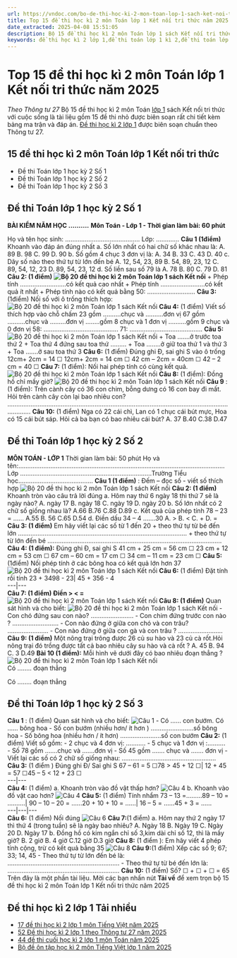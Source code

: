 ```yaml
---
url: https://vndoc.com/bo-de-thi-hoc-ki-2-mon-toan-lop-1-sach-ket-noi-tri-thuc-voi-cuoc-song-230912
title: Top 15 đề thi học kì 2 môn Toán lớp 1 Kết nối tri thức năm 2025 - Theo Thông tư 27 - VnDoc.com
date_extracted: 2025-04-08 15:51:05
description: Bộ 15 đề thi học kì 2 môn Toán lớp 1 sách Kết nối tri thức với cuộc sống dành cho các bậc giáo viên, phụ huynh và học sinh tham khảo, nhằm giúp các em học sinh đạt kết quả tốt trong bài thi cuối kì.
keywords: đề thi học kì 2 lớp 1,đề thi toán lớp 1 kì 2,đề thi toán lớp 1 học kỳ 2,de toán lớp 1 kì 2,các dạng bài tập toán lớp 1 học kỳ 2,de thi toan lop 1 hoc ki 2,bài tập toán lớp 1 học kỳ 2,đề toán lớp 1 học kì 2,đề thi toán học kì 2 lớp 1,đề thi cuối kì 2 lớp 1,đề thi cuối kì 1 lớp 2,toán lớp 1 học kì 2,toán lớp 1 học kỳ 2,đề thi toán lớp 1 học kì 2,đề thi lớp 1 học kì 2,đề thi cuối năm lớp 1,Đề thi học kì 2 lớp 1 Kết nối tri thức,Ôn tập Toán lớp 1 Kết nối tri thức
---
```


# Top 15 đề thi học kì 2 môn Toán lớp 1 Kết nối tri thức năm 2025
 _Theo Thông tư 27_
Bộ 15 đề thi học kì 2 môn Toán [lớp 1](<https://vndoc.com/tai-lieu-hoc-tap-lop1>) sách Kết nối tri thức với cuộc sống là tài liệu gồm 15 đề thi nhỏ được biên soạn rất chi tiết kèm bảng ma trận và đáp án. [Đề thi học kì 2 lớp 1](<https://vndoc.com/de-thi-hoc-ki-2-lop1>) được biên soạn chuẩn theo Thông tư 27.
## 15 đề thi học kì 2 môn Toán lớp 1 Kết nối tri thức
  * Đề thi Toán lớp 1 học kỳ 2 Số 1
  * Đề thi Toán lớp 1 học kỳ 2 Số 2
  * Đề thi Toán lớp 1 học kỳ 2 Số 3

## **Đề thi Toán lớp 1 học kỳ 2 Số 1**
**BÀI KIỂM NĂM HỌC ..........**
**Môn Toán - Lớp 1 - Thời gian làm bài: 60 phút**
  
Họ và tên học sinh: …………………………………… Lớp: ………….
**Câu 1 \(1điểm\)** Khoanh vào đáp án đúng nhất
a. Số lớn nhất có hai chữ số khác nhau là:
A. 89
B. 98
C. 99
D. 90
b. Số gồm 4 chục 3 đơn vị là:
A. 34
B. 33
C. 43
D. 40
c. Dãy số nào theo thứ tự từ lớn đến bé
A. 12, 54, 23, 89
B. 54, 89, 23, 12
C. 89, 54, 12, 23
D. 89, 54, 23, 12
d. Số liền sau số 79 là
A. 78
B. 80
C. 79
D. 81
**Câu 2: \(1 điểm\)**
**![Bộ 20 đề thi học kì 2 môn Toán lớp 1 sách Kết nối](https://i.vdoc.vn/data/image/2021/04/26/Toan-Ket-noi-1.jpg)**
\+ Phép tính ……………...........có kết quả cao nhất
\+ Phép tính …………………….có kết quả ít nhất
\+ Phép tính nào có kết quả bằng 50: ………………………
**Câu 3:** \(1điểm\) Nối số với ô trống thích hợp:
![Bộ 20 đề thi học kì 2 môn Toán lớp 1 sách Kết nối](https://i.vdoc.vn/data/image/2021/04/26/Toan-Ket-noi-2.jpg)
**Câu 4:** \(1 điểm\) Viết số thích hợp vào chỗ chấm
23 gồm …..…..chục và …..…..đơn vị
67 gồm …..…..chục và …..….đơn vị
….….gồm 8 chục và 1 đơn vị
……….gồm 9 chục và 0 đơn vị
58: …………………….……………..
71: ………………….……………….
**Câu 5:**
![Bộ 20 đề thi học kì 2 môn Toán lớp 1 sách Kết nối](https://i.vdoc.vn/data/image/2021/04/26/Toan-Ket-noi-3.jpg)
\+ Toa …….ở trước toa thứ 2
\+ Toa thứ 4 đứng sau toa thứ ………
\+ Toa ……..ở giữ toa thứ 1 và thứ 3
\+ Toa …….ở sau toa thứ 3
**Câu 6:** \(1 điểm\) Đúng ghi Đ, sai ghi S vào ô trống
12cm+ 2cm = 14 ☐
12cm+ 2cm = 14 cm ☐
42 cm – 2cm = 40cm ☐
42 – 2 cm = 40 ☐
**Câu 7:** \(1 điểm\): Nối hai phép tính có cùng kết quả.
![Bộ 20 đề thi học kì 2 môn Toán lớp 1 sách Kết nối](https://i.vdoc.vn/data/image/2021/04/26/Toan-Ket-noi-4.jpg)
**Câu 8:** \(1 điểm\): Đồng hồ chỉ mấy giờ?
![Bộ 20 đề thi học kì 2 môn Toán lớp 1 sách Kết nối](https://i.vdoc.vn/data/image/2021/04/26/Toan-Ket-noi-5.jpg)
**Câu 9** : \(1 điểm\): Trên cành cây có 36 con chim, bỗng dưng có 16 con bay đi mất. Hỏi trên cành cây còn lại bao nhiêu con?
.........................................................................................................................................
**Câu 10:** \(1 điểm\) Nga có 22 cái chì, Lan có 1 chục cái bút mực, Hoa có 15 cái bút sáp. Hỏi cả ba bạn có bao nhiêu cái bút?
A. 37
B.40
C.38
D.47
## **Đề thi Toán lớp 1 học kỳ 2 Số 2**
**MÔN TOÁN - LỚP 1**
Thời gian làm bài: 50 phút
Họ và tên:....................................................................................................................
Lớp ..........................................................................Trường Tiểu học..........................................
**Câu 1 \(1 điểm\)** : Đếm – đọc số - viết số thích hợp
![Bộ 20 đề thi học kì 2 môn Toán lớp 1 sách Kết nối](https://i.vdoc.vn/data/image/2021/04/26/Toan-Ket-noi-6.jpg)
**Câu 2: \(1 điểm\)** Khoanh tròn vào câu trả lời đúng
a. Hôm nay thứ 6 ngày 18 thì thứ 7 sẽ là ngày nào?
A. ngày 17
B. ngày 18
C. ngày 19
D. ngày 20
b. Số lớn nhất có 2 chữ số giống nhau là?
A.66
B.76
C.88
D.89
c. Kết quả của phép tính 78 – 23 = ……
A.55
B. 56
C.65
D.54
d. Điền dấu 34 – 4 …….30
A. >
B. <
C. +
D. =
**Câu 3: \(1 điểm\)** Em hãy viết lại các số từ 1 đến 20
\+ theo thứ tự từ bé đến lớn
…………………………………………………………………………………..
\+ theo thứ tự từ lớn đến bé
……………………………………………………………………………………..
**Câu 4: \(1 điểm\):** Đúng ghi Đ, sai ghi S
41 cm + 25 cm = 56 cm ☐
23 cm + 12 cm = 53 cm ☐
67 cm – 60 cm = 17 cm ☐
34 cm – 11 cm = 23 cm ☐
**Câu 5:** \(1điểm\) Nối phép tính ở các bông hoa có kết quả lớn hơn 37
![Bộ 20 đề thi học kì 2 môn Toán lớp 1 sách Kết nối](https://i.vdoc.vn/data/image/2021/04/26/Toan-Ket-noi-7.jpg)
**Câu 6:** \(1 điểm\) Đặt tính rồi tính
23 + 3498 - 23| 45 + 356 - 4  
---|---  
**Câu 7: \(1 điểm\) Điền > < =**
![Bộ 20 đề thi học kì 2 môn Toán lớp 1 sách Kết nối](https://i.vdoc.vn/data/image/2021/04/26/Toan-Ket-noi-8.jpg)
**Câu 8: \(1 điểm\)** Quan sát hình và cho biết:
![Bộ 20 đề thi học kì 2 môn Toán lớp 1 sách Kết nối](https://i.vdoc.vn/data/image/2021/04/26/Toan-Ket-noi-9.jpg)
\- Con chó đứng sau con nào? ………….………..
\- Con chim đứng trước con nào ? ……………………..
\- Con nào đứng ở giữa con chó và con trâu? ……..……………
\- Con nào đứng ở giữa con gà và con trâu ? …………………….
**Câu 9: \(1 điểm\)** Một nông trại trông được 26 củ su hào và 23 củ cà rốt.Hỏi nông trại đó trồng được tất cả bao nhiêu cây su hào và cà rốt ?
A. 45
B. 94
C. 3
D.49
**Bài 10 \(1 điểm\):** Mỗi hình vẽ dưới đây có bao nhiêu đoạn thẳng ?
![Bộ 20 đề thi học kì 2 môn Toán lớp 1 sách Kết nối](https://i.vdoc.vn/data/image/2021/04/26/Toan-ket-noi-10.jpg)  
Có ........ đoạn thẳng  
  
Có ........ đoạn thẳng
## **Đề thi Toán lớp 1 học kỳ 2 Số 3**
**Câu 1** : \(1 điểm\) Quan sát hình và cho biết:
![Câu 1](https://i.vdoc.vn/data/image/2024/05/07/Toan-1.jpg)
\- Có …… con bướm. Có …… bông hoa
\- Số con bướm \(nhiều hơn/ ít hơn \) ……………………số bông hoa
\- Số bông hoa \(nhiều hơn / ít hơn\) …………………..số con bướm
**Câu 2:** \(1 điểm\) Viết số gồm:
\- 2 chục và 4 đơn vị: ………..
\- 5 chục và 1 đơn vị :……….
\- Số 78 gồm …….chục và …….đơn vị
\- Số 45 gồm ……. chục và ……. đơn vị
\- Viết lại các số có 2 chữ số giống nhau: ……………………………………………..
**Câu 3:** \(1 điểm \) Đúng ghi Đ/ Sai ghi S
67 – 61 = 5 ☐78 > 45 + 12 ☐| 12 + 45 = 57 ☐45 – 5 < 12 + 23 ☐  
---|---  
**Câu 4:** \(1 điểm\)
a. Khoanh tròn vào đồ vật thấp hơn?
![Câu 4](https://i.vdoc.vn/data/image/2024/05/07/Toan-2.jpg)
b. Khoanh vào đồ vật cao hơn?
![Câu 4](https://i.vdoc.vn/data/image/2024/05/07/Toan-3.jpg)
**Câu 5:** \(1 điểm\) Tính nhẩm
73 – 13 =………89 – 10 = ……….| 90 – 10 – 20 = …...20 + 10 + 10 = …...| 16 – 5 = ……45 + 3 = ……  
---|---|---  
**Câu 6:** \(1 điểm\) Nối đúng
![Câu 6](https://i.vdoc.vn/data/image/2024/05/07/Toan-4.jpg)
**Câu 7:**\(1 điểm\) a. Hôm nay thứ 2 ngày 17 thì thứ 4 \(trong tuần\) sẽ là ngày bao nhiêu?
A. Ngày 18
B. Ngày 19
C. Ngày 20
D. Ngày 17
b. Đồng hồ có kim ngắn chỉ số 3,kim dài chỉ số 12, thì là mấy giờ?
B. 2 giờ
B. 4 giờ
C.12 giờ
D.3 giờ
**Câu 8:** \(1 điểm \): Em hãy viết 4 phép tính cộng, trừ có kết quả bằng 35
![Câu 8](https://i.vdoc.vn/data/image/2024/05/07/Toan-5.jpg)
**Câu 9:**\(1 điểm\) Xếp các số 9; 67; 33; 14, 45
\- Theo thứ tự từ lớn đến bé là: ………………………………………………………
\- Theo thứ tự từ bé đến lớn là: ………………………………………………………
**Câu 10:** \(1 điểm\) Số?
☐ + ☐ + ☐ = 65
Trên đây là một phần tài liệu.
Mời các bạn nhấn nút **Tải về** để xem trọn bộ 15 đề thi học kì 2 môn Toán lớp 1 Kết nối tri thức năm 2025
## **Đề thi học kì 2 lớp 1 Tải nhiều**
  * [17 đề thi học kì 2 lớp 1 môn Tiếng Việt năm 2025](<https://vndoc.com/bo-de-thi-hoc-ki-2-lop-1-mon-tieng-viet-nam-hoc-2018-2019-169139>)
  * [52 Đề thi học kì 2 lớp 1 theo Thông tư 27 năm 2025](<https://vndoc.com/bo-de-thi-hoc-ki-2-lop-1-nam-2020-2021-theo-thong-tu-27-230334>)
  * [44 đề thi cuối học kì 2 lớp 1 môn Toán năm ](<https://vndoc.com/bo-de-thi-hoc-ki-2-mon-toan-lop-1-166884>)[2025](<https://vndoc.com/bo-de-on-tap-hoc-ki-2-mon-tieng-viet-lop-1-so-1-166662>)
  * [Bộ đề ôn tập học kì 2 môn Tiếng Việt lớp 1 năm 2025](<https://vndoc.com/bo-de-on-tap-hoc-ki-2-mon-tieng-viet-lop-1-so-1-166662>)

